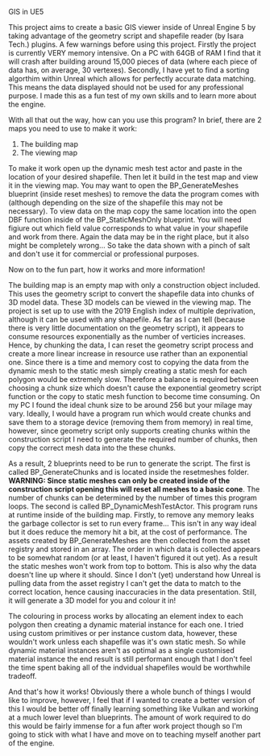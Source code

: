 GIS in UE5

This project aims to create a basic GIS viewer inside of Unreal Engine 5 by taking advantage of the geometry script and shapefile reader (by Isara Tech.) plugins. A few warnings before using this project. Firstly the project is currently VERY memory intensive. On a PC with 64GB of RAM I find that it will crash after building around 15,000 pieces of data (where each piece of data has, on average, 30 vertexes). Secondly, I have yet to find a sorting algorthim within Unreal which allows for perfectly accurate data matching. This means the data displayed should not be used for any professional purpose. I made this as a fun test of my own skills and to learn more about the engine.

With all that out the way, how can you use this program? In brief, there are 2 maps you need to use to make it work:

1) The building map
2) The viewing map

To make it work open up the dynamic mesh test actor and paste in the location of your desired shapefile. Then let it build in the test map and view it in the viewing map. You may want to open the BP_GenerateMeshes blueprint (inside reset meshes) to remove the data the program comes with (although depending on the size of the shapefile this may not be necessary). To view data on the map copy the same location into the open DBF function inside of the BP_StaticMeshOnly blueprint. You will need figiure out which field value corresponds to what value in your shapefile and work from there. Again the data may be in the right place, but it also might be completely wrong... So take the data shown with a pinch of salt and don't use it for commercial or professional purposes.

Now on to the fun part, how it works and more information!

The building map is an empty map with only a construction object included. This uses the geometry script to convert the shapefile data into chunks of 3D model data. These 3D models can be viewed in the viewing map. The project is set up to use with the 2019 English index of multiple deprivation, although it can be used with any shapefile. As far as I can tell (because there is very little documentation on the geometry script), it appears to consume resources exponentially as the number of verticies increases. Hence, by chunking the data, I can reset the geometry script process and create a more linear increase in resource use rather than an exponential one. Since there is a time and memory cost to copying the data from the dynamic mesh to the static mesh simply creating a static mesh for each polygon would be extremely slow. Therefore a balance is required between choosing a chunk size which doesn't cause the exponential geometry script function or the copy to static mesh function to become time consuming. On my PC I found the ideal chunk size to be around 256 but your milage may vary. Ideally, I would have a program run which would create chunks and save them to a storage device (removing them from memory) in real time, however, since geometry script only supports creating chunks within the construction script I need to generate the required number of chunks, then copy the correct mesh data into the these chunks. 

As a result, 2 blueprints need to be run to generate the script. The first is called BP_GenerateChunks and is located inside the resetmeshes folder. **WARNING: Since static meshes can only be created inside of the construction script opening this will reset all meshes to a basic cone**. The number of chunks can be determined by the number of times this program loops. The second is called BP_DynamicMeshTestActor. This program runs at runtime inside of the building map. Firstly, to remove any memory leaks the garbage collector is set to run every frame... This isn't in any way ideal but it does reduce the memory hit a bit, at the cost of performance. The assets created by BP_GenerateMeshes are then collected from the asset registry and stored in an array. The order in which data is collected appears to be somewhat random (or at least, I haven't figured it out yet). As a result the static meshes won't work from top to bottom. This is also why the data doesn't line up where it should. Since I don't (yet) understand how Unreal is pulling data from the asset registry I can't get the data to match to the correct location, hence causing inaccuracies in the data presentation. Still, it will generate a 3D model for you and colour it in!

The colouring in process works by allocating an element index to each polygon then creating a dynamic material instance for each one. I tried using custom primitives or per instance custom data, however, these wouldn't work unless each shapefile was it's own static mesh. So while dynamic material instances aren't as optimal as a single customised material instance the end result is still performant enough that I don't feel the time spent baking all of the indvidual shapefiles would be worthwhile tradeoff. 

And that's how it works! Obviously there a whole bunch of things I would like to improve, however, I feel that if I wanted to create a better version of this I would be better off finally learning something like Vulkan and working at a much lower level than blueprints. The amount of work required to do this would be fairly immense for a fun after work project though so I'm going to stick with what I have and move on to teaching myself another part of the engine. 
